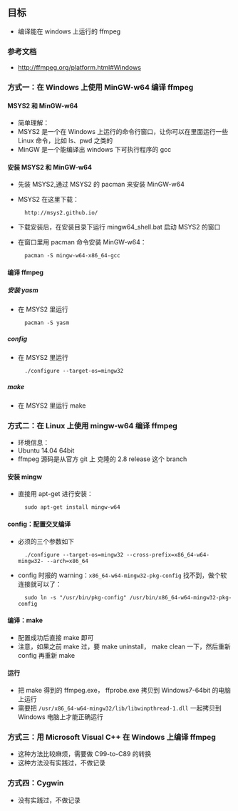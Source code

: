 ## 目标
* 编译能在 windows 上运行的 ffmpeg

### 参考文档

* http://ffmpeg.org/platform.html#Windows

### 方式一：在 Windows 上使用 MinGW-w64 编译 ffmpeg

#### MSYS2 和 MinGW-w64
* 简单理解：
* MSYS2 是一个在 Windows 上运行的命令行窗口，让你可以在里面运行一些 Linux 命令，比如 ls、pwd 之类的
* MinGW 是一个能编译出 windows 下可执行程序的 gcc

#### 安装 MSYS2 和 MinGW-w64
* 先装 MSYS2,通过 MSYS2 的 pacman 来安装 MinGW-w64
* MSYS2 在这里下载：

		http://msys2.github.io/
* 下载安装后，在安装目录下运行 mingw64_shell.bat 启动 MSYS2 的窗口
* 在窗口里用 pacman 命令安装 MinGW-w64：

		pacman -S mingw-w64-x86_64-gcc

#### 编译 ffmpeg

##### 安装 yasm
* 在 MSYS2 里运行

		pacman -S yasm

##### config
* 在 MSYS2 里运行

		./configure --target-os=mingw32

##### make
* 在 MSYS2 里运行 make


### 方式二：在 Linux 上使用 mingw-w64 编译 ffmpeg
* 环境信息：
* Ubuntu 14.04 64bit
* ffmpeg 源码是从官方 git 上 克隆的 2.8 release 这个 branch

#### 安装 mingw
* 直接用 apt-get 进行安装：

		sudo apt-get install mingw-w64

#### config：配置交叉编译
* 必须的三个参数如下

		./configure --target-os=mingw32 --cross-prefix=x86_64-w64-mingw32- --arch=x86_64
* config 时报的 warning：`x86_64-w64-mingw32-pkg-config` 找不到，做个软连接就可以了：

		sudo ln -s "/usr/bin/pkg-config" /usr/bin/x86_64-w64-mingw32-pkg-config

#### 编译：make
* 配置成功后直接 make 即可
* 注意，如果之前 make 过，要 make uninstall， make clean 一下，然后重新 config 再重新 make

#### 运行
* 把 make 得到的 ffmpeg.exe， ffprobe.exe 拷贝到 Windows7-64bit 的电脑上运行
* 需要把 `/usr/x86_64-w64-mingw32/lib/libwinpthread-1.dll` 一起拷贝到 Windows 电脑上才能正确运行

### 方式三：用 Microsoft Visual C++ 在 Windows 上编译 ffmpeg
* 这种方法比较麻烦，需要做  C99-to-C89 的转换
* 这种方法没有实践过，不做记录

### 方式四：Cygwin
* 没有实践过，不做记录